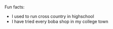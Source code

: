 Fun facts:
- I used to run cross country in highschool
- I have tried every boba shop in my college town